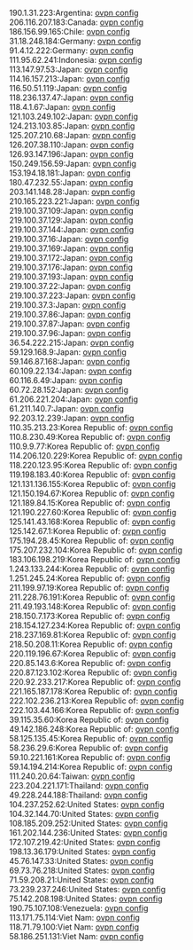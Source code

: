190.1.31.223:Argentina: [ovpn config](vpn/190_1_31_223.ovpn)  
206.116.207.183:Canada: [ovpn config](vpn/206_116_207_183.ovpn)  
186.156.99.165:Chile: [ovpn config](vpn/186_156_99_165.ovpn)  
31.18.248.184:Germany: [ovpn config](vpn/31_18_248_184.ovpn)  
91.4.12.222:Germany: [ovpn config](vpn/91_4_12_222.ovpn)  
111.95.62.241:Indonesia: [ovpn config](vpn/111_95_62_241.ovpn)  
113.147.97.53:Japan: [ovpn config](vpn/113_147_97_53.ovpn)  
114.16.157.213:Japan: [ovpn config](vpn/114_16_157_213.ovpn)  
116.50.51.119:Japan: [ovpn config](vpn/116_50_51_119.ovpn)  
118.236.137.47:Japan: [ovpn config](vpn/118_236_137_47.ovpn)  
118.4.1.67:Japan: [ovpn config](vpn/118_4_1_67.ovpn)  
121.103.249.102:Japan: [ovpn config](vpn/121_103_249_102.ovpn)  
124.213.103.85:Japan: [ovpn config](vpn/124_213_103_85.ovpn)  
125.207.210.68:Japan: [ovpn config](vpn/125_207_210_68.ovpn)  
126.207.38.110:Japan: [ovpn config](vpn/126_207_38_110.ovpn)  
126.93.147.196:Japan: [ovpn config](vpn/126_93_147_196.ovpn)  
150.249.156.59:Japan: [ovpn config](vpn/150_249_156_59.ovpn)  
153.194.18.181:Japan: [ovpn config](vpn/153_194_18_181.ovpn)  
180.47.232.55:Japan: [ovpn config](vpn/180_47_232_55.ovpn)  
203.141.148.28:Japan: [ovpn config](vpn/203_141_148_28.ovpn)  
210.165.223.221:Japan: [ovpn config](vpn/210_165_223_221.ovpn)  
219.100.37.109:Japan: [ovpn config](vpn/219_100_37_109.ovpn)  
219.100.37.129:Japan: [ovpn config](vpn/219_100_37_129.ovpn)  
219.100.37.144:Japan: [ovpn config](vpn/219_100_37_144.ovpn)  
219.100.37.16:Japan: [ovpn config](vpn/219_100_37_16.ovpn)  
219.100.37.169:Japan: [ovpn config](vpn/219_100_37_169.ovpn)  
219.100.37.172:Japan: [ovpn config](vpn/219_100_37_172.ovpn)  
219.100.37.176:Japan: [ovpn config](vpn/219_100_37_176.ovpn)  
219.100.37.193:Japan: [ovpn config](vpn/219_100_37_193.ovpn)  
219.100.37.22:Japan: [ovpn config](vpn/219_100_37_22.ovpn)  
219.100.37.223:Japan: [ovpn config](vpn/219_100_37_223.ovpn)  
219.100.37.3:Japan: [ovpn config](vpn/219_100_37_3.ovpn)  
219.100.37.86:Japan: [ovpn config](vpn/219_100_37_86.ovpn)  
219.100.37.87:Japan: [ovpn config](vpn/219_100_37_87.ovpn)  
219.100.37.96:Japan: [ovpn config](vpn/219_100_37_96.ovpn)  
36.54.222.215:Japan: [ovpn config](vpn/36_54_222_215.ovpn)  
59.129.168.9:Japan: [ovpn config](vpn/59_129_168_9.ovpn)  
59.146.87.168:Japan: [ovpn config](vpn/59_146_87_168.ovpn)  
60.109.22.134:Japan: [ovpn config](vpn/60_109_22_134.ovpn)  
60.116.6.49:Japan: [ovpn config](vpn/60_116_6_49.ovpn)  
60.72.28.152:Japan: [ovpn config](vpn/60_72_28_152.ovpn)  
61.206.221.204:Japan: [ovpn config](vpn/61_206_221_204.ovpn)  
61.211.140.7:Japan: [ovpn config](vpn/61_211_140_7.ovpn)  
92.203.12.239:Japan: [ovpn config](vpn/92_203_12_239.ovpn)  
110.35.213.23:Korea Republic of: [ovpn config](vpn/110_35_213_23.ovpn)  
110.8.230.49:Korea Republic of: [ovpn config](vpn/110_8_230_49.ovpn)  
110.9.9.77:Korea Republic of: [ovpn config](vpn/110_9_9_77.ovpn)  
114.206.120.229:Korea Republic of: [ovpn config](vpn/114_206_120_229.ovpn)  
118.220.123.95:Korea Republic of: [ovpn config](vpn/118_220_123_95.ovpn)  
119.198.183.40:Korea Republic of: [ovpn config](vpn/119_198_183_40.ovpn)  
121.131.136.155:Korea Republic of: [ovpn config](vpn/121_131_136_155.ovpn)  
121.150.194.67:Korea Republic of: [ovpn config](vpn/121_150_194_67.ovpn)  
121.189.84.15:Korea Republic of: [ovpn config](vpn/121_189_84_15.ovpn)  
121.190.227.60:Korea Republic of: [ovpn config](vpn/121_190_227_60.ovpn)  
125.141.43.168:Korea Republic of: [ovpn config](vpn/125_141_43_168.ovpn)  
125.142.67.1:Korea Republic of: [ovpn config](vpn/125_142_67_1.ovpn)  
175.194.28.45:Korea Republic of: [ovpn config](vpn/175_194_28_45.ovpn)  
175.207.232.104:Korea Republic of: [ovpn config](vpn/175_207_232_104.ovpn)  
183.106.198.219:Korea Republic of: [ovpn config](vpn/183_106_198_219.ovpn)  
1.243.133.244:Korea Republic of: [ovpn config](vpn/1_243_133_244.ovpn)  
1.251.245.24:Korea Republic of: [ovpn config](vpn/1_251_245_24.ovpn)  
211.199.97.19:Korea Republic of: [ovpn config](vpn/211_199_97_19.ovpn)  
211.228.76.191:Korea Republic of: [ovpn config](vpn/211_228_76_191.ovpn)  
211.49.193.148:Korea Republic of: [ovpn config](vpn/211_49_193_148.ovpn)  
218.150.7.173:Korea Republic of: [ovpn config](vpn/218_150_7_173.ovpn)  
218.154.127.234:Korea Republic of: [ovpn config](vpn/218_154_127_234.ovpn)  
218.237.169.81:Korea Republic of: [ovpn config](vpn/218_237_169_81.ovpn)  
218.50.208.11:Korea Republic of: [ovpn config](vpn/218_50_208_11.ovpn)  
220.119.196.67:Korea Republic of: [ovpn config](vpn/220_119_196_67.ovpn)  
220.85.143.6:Korea Republic of: [ovpn config](vpn/220_85_143_6.ovpn)  
220.87.123.102:Korea Republic of: [ovpn config](vpn/220_87_123_102.ovpn)  
220.92.233.217:Korea Republic of: [ovpn config](vpn/220_92_233_217.ovpn)  
221.165.187.178:Korea Republic of: [ovpn config](vpn/221_165_187_178.ovpn)  
222.102.236.213:Korea Republic of: [ovpn config](vpn/222_102_236_213.ovpn)  
222.103.44.166:Korea Republic of: [ovpn config](vpn/222_103_44_166.ovpn)  
39.115.35.60:Korea Republic of: [ovpn config](vpn/39_115_35_60.ovpn)  
49.142.186.248:Korea Republic of: [ovpn config](vpn/49_142_186_248.ovpn)  
58.125.135.45:Korea Republic of: [ovpn config](vpn/58_125_135_45.ovpn)  
58.236.29.6:Korea Republic of: [ovpn config](vpn/58_236_29_6.ovpn)  
59.10.221.161:Korea Republic of: [ovpn config](vpn/59_10_221_161.ovpn)  
59.14.194.214:Korea Republic of: [ovpn config](vpn/59_14_194_214.ovpn)  
111.240.20.64:Taiwan: [ovpn config](vpn/111_240_20_64.ovpn)  
223.204.221.171:Thailand: [ovpn config](vpn/223_204_221_171.ovpn)  
49.228.244.188:Thailand: [ovpn config](vpn/49_228_244_188.ovpn)  
104.237.252.62:United States: [ovpn config](vpn/104_237_252_62.ovpn)  
104.32.144.70:United States: [ovpn config](vpn/104_32_144_70.ovpn)  
108.185.209.252:United States: [ovpn config](vpn/108_185_209_252.ovpn)  
161.202.144.236:United States: [ovpn config](vpn/161_202_144_236.ovpn)  
172.107.219.42:United States: [ovpn config](vpn/172_107_219_42.ovpn)  
198.13.36.179:United States: [ovpn config](vpn/198_13_36_179.ovpn)  
45.76.147.33:United States: [ovpn config](vpn/45_76_147_33.ovpn)  
69.73.76.218:United States: [ovpn config](vpn/69_73_76_218.ovpn)  
71.59.208.21:United States: [ovpn config](vpn/71_59_208_21.ovpn)  
73.239.237.246:United States: [ovpn config](vpn/73_239_237_246.ovpn)  
75.142.208.198:United States: [ovpn config](vpn/75_142_208_198.ovpn)  
190.75.107.108:Venezuela: [ovpn config](vpn/190_75_107_108.ovpn)  
113.171.75.114:Viet Nam: [ovpn config](vpn/113_171_75_114.ovpn)  
118.71.79.100:Viet Nam: [ovpn config](vpn/118_71_79_100.ovpn)  
58.186.251.131:Viet Nam: [ovpn config](vpn/58_186_251_131.ovpn)  
